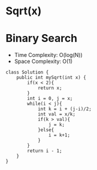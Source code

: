 # Sqrt(x)

# Binary Search

- Time Complexity: O(log(N))
- Space Complexity: O(1)

```
class Solution {
    public int mySqrt(int x) {
        if(x < 2){
            return x;
        }
        int i = 0, j = x;
        while(i < j){
            int k = i + (j-i)/2;
            int val = x/k;
            if(k > val){
                j = k;
            }else{
                i = k+1;
            }
        }
        return i - 1;
    }
}

```
